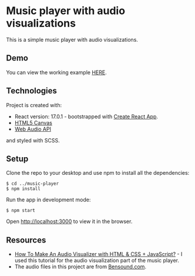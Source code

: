 # Music player with audio visualizations

This is a simple music player with audio visualizations.

## Demo

You can view the working example [HERE](http://).

## Technologies

Project is created with:

- React version: 17.0.1 - bootstrapped with [Create React App](https://github.com/facebook/create-react-app).
- [HTML5 Canvas](https://developer.mozilla.org/en-US/docs/Web/API/Canvas_API)
- [Web Audio API](https://developer.mozilla.org/en-US/docs/Web/API/Web_Audio_API)

and styled with SCSS.

## Setup

Clone the repo to your desktop and use npm to install all the dependencies:

```
$ cd ../music-player
$ npm install
```

Run the app in development mode:

```
$ npm start
```

Open [http://localhost:3000](http://localhost:3000) to view it in the browser.

## Resources

- [How To Make An Audio Visualizer with HTML & CSS + JavaScript?](hhttps://www.kkhaydarov.com/audio-visualizer/) - I used this tutorial for the audio visualization part of the music player.
- The audio files in this project are from [Bensound.com](https://www.bensound.com/royalty-free-music).
